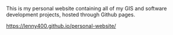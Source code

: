 This is my personal website containing all of my GIS and software development projects, hosted through Github pages.

https://lenny400.github.io/personal-website/